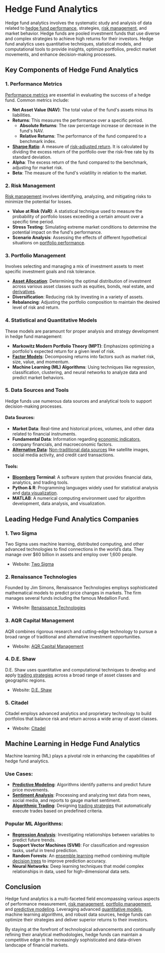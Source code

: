 # Hedge Fund Analytics

Hedge fund analytics involves the systematic study and analysis of data related to [hedge fund performance](../h/hedge_fund_performance.md), strategies, [risk management](../r/risk_management.md), and market behavior. Hedge funds are pooled investment funds that use diverse and complex strategies to achieve high returns for their investors. Hedge fund analytics uses quantitative techniques, statistical models, and computational tools to provide insights, optimize portfolios, predict market movements, and enhance decision-making processes.

## Key Components of Hedge Fund Analytics

### 1. Performance Metrics
[Performance metrics](../p/performance_metrics.md) are essential in evaluating the success of a hedge fund. Common metrics include:

- **Net Asset Value (NAV)**: The total value of the fund's assets minus its liabilities.
- **Returns**: This measures the performance over a specific period.
  - **Absolute Returns**: The raw percentage increase or decrease in the fund's NAV.
  - **Relative Returns**: The performance of the fund compared to a benchmark index.
- **[Sharpe Ratio](../s/sharpe_ratio.md)**: A measure of [risk-adjusted return](../r/risk-adjusted_return.md). It is calculated by dividing the excess return of the portfolio over the risk-free rate by its standard deviation.
- **Alpha**: The excess return of the fund compared to the benchmark, adjusting for market risk.
- **Beta**: The measure of the fund's volatility in relation to the market.
  
### 2. Risk Management
[Risk management](../r/risk_management.md) involves identifying, analyzing, and mitigating risks to minimize the potential for losses.

- **Value at Risk (VaR)**: A statistical technique used to measure the probability of portfolio losses exceeding a certain amount over a specific time period.
- **Stress Testing**: Simulating extreme market conditions to determine the potential impact on the fund's performance.
- **Scenario Analysis**: Assessing the effects of different hypothetical situations on [portfolio performance](../p/portfolio_performance.md).

### 3. Portfolio Management
Involves selecting and managing a mix of investment assets to meet specific investment goals and risk tolerance.

- **[Asset Allocation](../a/asset_allocation.md)**: Determining the optimal distribution of investment across various asset classes such as equities, bonds, real estate, and [derivatives](../d/derivatives.md).
- **Diversification**: Reducing risk by investing in a variety of assets.
- **Rebalancing**: Adjusting the portfolio composition to maintain the desired level of risk and return.

### 4. Statistical and Quantitative Models
These models are paramount for proper analysis and strategy development in hedge fund management:

- **Markowitz Modern Portfolio Theory (MPT)**: Emphasizes optimizing a portfolio's expected return for a given level of risk.
- **[Factor Models](../f/factor_models.md)**: Decomposing returns into factors such as market risk, size, value, and momentum.
- **Machine Learning (ML) Algorithms**: Using techniques like regression, classification, clustering, and neural networks to analyze data and predict market behaviors.

### 5. Data Sources and Tools
Hedge funds use numerous data sources and analytical tools to support decision-making processes.

#### Data Sources:
- **Market Data**: Real-time and historical prices, volumes, and other data related to financial instruments.
- **Fundamental Data**: Information regarding [economic indicators](../e/economic_indicators.md), company financials, and macroeconomic factors.
- **[Alternative Data](../a/alternative_data.md)**: [Non-traditional data sources](../n/non-traditional_data_sources.md) like satellite images, social media activity, and credit card transactions.

#### Tools:
- **[Bloomberg](../b/bloomberg.md) Terminal**: A software system that provides financial data, analytics, and trading tools.
- **Python & R**: Programming languages widely used for statistical analysis and [data visualization](../d/data_visualization.md).
- **MATLAB**: A numerical computing environment used for algorithm development, data analysis, and visualization.

## Leading Hedge Fund Analytics Companies

### 1. Two Sigma
Two Sigma uses machine learning, distributed computing, and other advanced technologies to find connections in the world’s data. They manage over $60 billion in assets and employ over 1,600 people.
- Website: [Two Sigma](https://www.twosigma.com/)

### 2. Renaissance Technologies
Founded by Jim Simons, Renaissance Technologies employs sophisticated mathematical models to predict price changes in markets. The firm manages several funds including the famous Medallion Fund.
- Website: [Renaissance Technologies](https://www.rentec.com/)

### 3. AQR Capital Management
AQR combines rigorous research and cutting-edge technology to pursue a broad range of traditional and alternative investment opportunities.
- Website: [AQR Capital Management](https://www.aqr.com/)

### 4. D.E. Shaw
D.E. Shaw uses quantitative and computational techniques to develop and apply [trading strategies](../t/trading_strategies.md) across a broad range of asset classes and geographic regions.
- Website: [D.E. Shaw](https://www.deshaw.com/)

### 5. Citadel
Citadel employs advanced analytics and proprietary technology to build portfolios that balance risk and return across a wide array of asset classes.
- Website: [Citadel](https://www.citadel.com/)

## Machine Learning in Hedge Fund Analytics
Machine learning (ML) plays a pivotal role in enhancing the capabilities of hedge fund analytics.

### Use Cases:
- **[Predictive Modeling](../p/predictive_modeling.md)**: Algorithms identify patterns and predict future price movements.
- **[Sentiment Analysis](../s/sentiment_analysis.md)**: Processing and analyzing text data from news, social media, and reports to gauge market sentiment.
- **[Algorithmic Trading](../a/algorithmic_trading.md)**: Designing [trading strategies](../t/trading_strategies.md) that automatically execute trades based on predefined criteria.

### Popular ML Algorithms:
- **[Regression Analysis](../r/regression_analysis.md)**: Investigating relationships between variables to predict future trends.
- **Support Vector Machines (SVM)**: For classification and regression tasks, useful in trend prediction.
- **Random Forests**: An [ensemble learning](../e/ensemble_learning.md) method combining multiple [decision trees](../d/decision_trees.md) to improve prediction accuracy.
- **Neural Networks**: Deep learning techniques that model complex relationships in data, used for high-dimensional data sets.

## Conclusion
Hedge fund analytics is a multi-faceted field encompassing various aspects of performance measurement, [risk management](../r/risk_management.md), [portfolio management](../p/portfolio_management.md), and [predictive modeling](../p/predictive_modeling.md). Leveraging advanced [quantitative models](../q/quantitative_models.md), machine learning algorithms, and robust data sources, hedge funds can optimize their strategies and deliver superior returns to their investors.

By staying at the forefront of technological advancements and continually refining their analytical methodologies, hedge funds can maintain a competitive edge in the increasingly sophisticated and data-driven landscape of financial markets.
